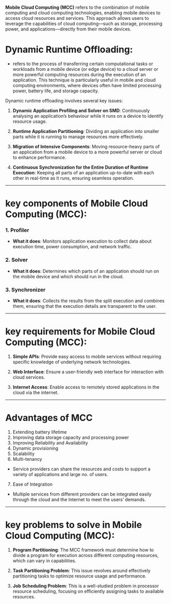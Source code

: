 **Mobile Cloud Computing (MCC)** refers to the combination of mobile computing and cloud computing technologies, enabling mobile devices to access cloud resources and services. This approach allows users to leverage the capabilities of cloud computing—such as storage, processing power, and applications—directly from their mobile devices.


# Dynamic Runtime Offloading:
 - refers to the process of transferring certain computational tasks or workloads from a mobile device (or edge device) to a cloud server or more powerful computing resources during the execution of an application. This technique is particularly useful in mobile and cloud computing environments, where devices often have limited processing power, battery life, and storage capacity.

 Dynamic runtime offloading involves several key issues:

1. **Dynamic Application Profiling and Solver on SMD**: Continuously analysing an application’s behaviour while it runs on a device to identify resource usage.

2. **Runtime Application Partitioning**: Dividing an application into smaller parts while it is running to manage resources more effectively.

3. **Migration of Intensive Components**: Moving resource-heavy parts of an application from a mobile device to a more powerful server or cloud to enhance performance.

4. **Continuous Synchronization for the Entire Duration of Runtime Execution**: Keeping all parts of an application up-to-date with each other in real-time as it runs, ensuring seamless operation.


---



# key components of **Mobile Cloud Computing (MCC)**:

### 1. Profiler
- **What it does**: Monitors application execution to collect data about execution time, power consumption, and network traffic.

### 2. Solver
- **What it does**: Determines which parts of an application should run on the mobile device and which should run in the cloud.

### 3. Synchronizer
- **What it does**: Collects the results from the split execution and combines them, ensuring that the execution details are transparent to the user.

---


#  key requirements for Mobile Cloud Computing (MCC):

1. **Simple APIs**: Provide easy access to mobile services without requiring specific knowledge of underlying network technologies.

2. **Web Interface**: Ensure a user-friendly web interface for interaction with cloud services.

3. **Internet Access**: Enable access to remotely stored applications in the cloud via the internet.


----

# Advantages of MCC

1. Extending battery lifetime
2. Improving data storage capacity and processing power
3. Improving Reliability and Availability
4. Dynamic provisioning
5. Scalability
6. Multi-tenancy
- Service providers can share the resources and costs to support a variety of
applications and large no. of users.
7. Ease of Integration
-  Multiple services from different providers can be integrated easily through the cloud and
the Internet to meet the users’ demands.


---
# key problems to solve in Mobile Cloud Computing (MCC):

1. **Program Partitioning**: The MCC framework must determine how to divide a program for execution across different computing resources, which can vary in capabilities.

2. **Task Partitioning Problem**: This issue revolves around effectively partitioning tasks to optimize resource usage and performance.

3. **Job Scheduling Problem**: This is a well-studied problem in processor resource scheduling, focusing on efficiently assigning tasks to available resources.


